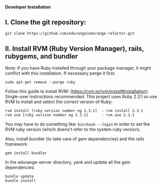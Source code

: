 #### Developer Installation

##  I. Clone the git repository:
```
git clone https://github.com/edurange/edurange-refactor.git
```

##  II. Install RVM (Ruby Version Manager), rails, rubygems, and bundler

  Note: If you have Ruby installed through your package manager, it might conflict with this installation. If necessary perge it first.
```
sudo apt-get remove --purge ruby
```

  Follow this guide to install RVM: (https://rvm.io/rvm/install#installation). Single-user instructions recommended.
  This project uses Ruby 2.3.1 so use RVM to install and select the correct version of Ruby:
```
rvm install [ruby version number eg 2.3.1]  - rvm install 2.3.1
rvm use [ruby version number eg 2.3.1]      - rvm use 2.3.1
```

You may have to do something like: `bin/bash --login` in order to set the RVM ruby version (which doens't refer to the system ruby version).

Also, install bundler (to take care of gem dependencies) and the rails framework:
```
gem install bundler
```
In the edurange-server directory, yank and update all the gem dependencies:
```
bundle update
bundle install
```
